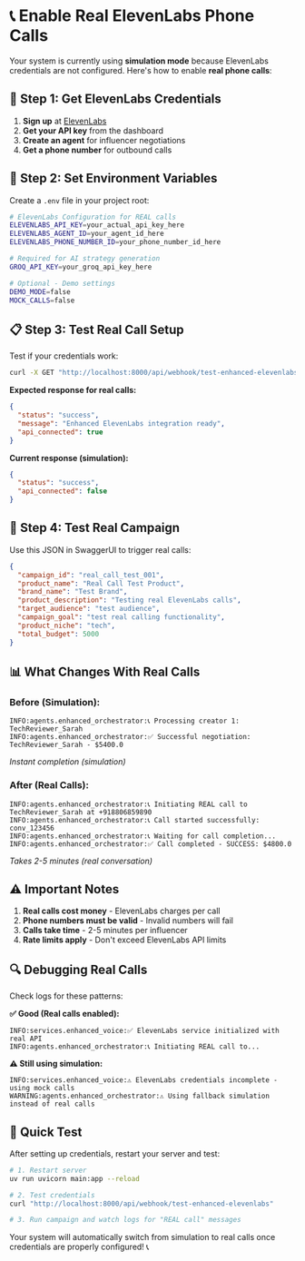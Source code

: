 # 📞 Enable Real ElevenLabs Phone Calls

Your system is currently using **simulation mode** because ElevenLabs credentials are not configured. Here's how to enable **real phone calls**:

## 🔧 Step 1: Get ElevenLabs Credentials

1. **Sign up** at [ElevenLabs](https://elevenlabs.io/)
2. **Get your API key** from the dashboard
3. **Create an agent** for influencer negotiations
4. **Get a phone number** for outbound calls

## 🔑 Step 2: Set Environment Variables

Create a `.env` file in your project root:

```bash
# ElevenLabs Configuration for REAL calls
ELEVENLABS_API_KEY=your_actual_api_key_here
ELEVENLABS_AGENT_ID=your_agent_id_here
ELEVENLABS_PHONE_NUMBER_ID=your_phone_number_id_here

# Required for AI strategy generation
GROQ_API_KEY=your_groq_api_key_here

# Optional - Demo settings
DEMO_MODE=false
MOCK_CALLS=false
```

## 📋 Step 3: Test Real Call Setup

Test if your credentials work:

```bash
curl -X GET "http://localhost:8000/api/webhook/test-enhanced-elevenlabs"
```

**Expected response for real calls:**
```json
{
  "status": "success",
  "message": "Enhanced ElevenLabs integration ready",
  "api_connected": true
}
```

**Current response (simulation):**
```json
{
  "status": "success", 
  "api_connected": false
}
```

## 🎯 Step 4: Test Real Campaign

Use this JSON in SwaggerUI to trigger real calls:

```json
{
  "campaign_id": "real_call_test_001",
  "product_name": "Real Call Test Product",
  "brand_name": "Test Brand",
  "product_description": "Testing real ElevenLabs calls",
  "target_audience": "test audience",
  "campaign_goal": "test real calling functionality",
  "product_niche": "tech",
  "total_budget": 5000
}
```

## 📊 What Changes With Real Calls

### **Before (Simulation):**
```
INFO:agents.enhanced_orchestrator:📞 Processing creator 1: TechReviewer_Sarah 
INFO:agents.enhanced_orchestrator:✅ Successful negotiation: TechReviewer_Sarah - $5400.0
```
*Instant completion (simulation)*

### **After (Real Calls):**
```
INFO:agents.enhanced_orchestrator:📞 Initiating REAL call to TechReviewer_Sarah at +918806859890
INFO:agents.enhanced_orchestrator:📞 Call started successfully: conv_123456
INFO:agents.enhanced_orchestrator:📞 Waiting for call completion...
INFO:agents.enhanced_orchestrator:✅ Call completed - SUCCESS: $4800.0
```
*Takes 2-5 minutes (real conversation)*

## ⚠️ Important Notes

1. **Real calls cost money** - ElevenLabs charges per call
2. **Phone numbers must be valid** - Invalid numbers will fail
3. **Calls take time** - 2-5 minutes per influencer
4. **Rate limits apply** - Don't exceed ElevenLabs API limits

## 🔍 Debugging Real Calls

Check logs for these patterns:

**✅ Good (Real calls enabled):**
```
INFO:services.enhanced_voice:✅ ElevenLabs service initialized with real API
INFO:agents.enhanced_orchestrator:📞 Initiating REAL call to...
```

**⚠️ Still using simulation:**
```
INFO:services.enhanced_voice:⚠️ ElevenLabs credentials incomplete - using mock calls
WARNING:agents.enhanced_orchestrator:⚠️ Using fallback simulation instead of real calls
```

## 🚀 Quick Test

After setting up credentials, restart your server and test:

```bash
# 1. Restart server
uv run uvicorn main:app --reload

# 2. Test credentials
curl "http://localhost:8000/api/webhook/test-enhanced-elevenlabs"

# 3. Run campaign and watch logs for "REAL call" messages
```

Your system will automatically switch from simulation to real calls once credentials are properly configured! 📞 